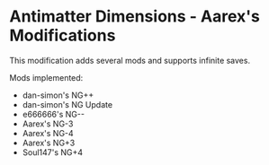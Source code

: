# Antimatter Dimensions - Aarex's Modifications

This modification adds several mods and supports infinite saves.

Mods implemented:
- dan-simon's NG++
- dan-simon's NG Update
- e666666's NG--
- Aarex's NG-3
- Aarex's NG-4
- Aarex's NG+3
- Soul147's NG+4
